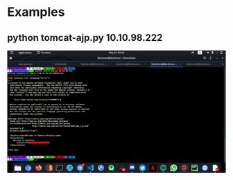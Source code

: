 # Examples
## python tomcat-ajp.py 10.10.98.222

<img src="https://raw.githubusercontent.com/halitAKAYDIN/Tomcat-Ajp-lfi/master/example.png"> 
